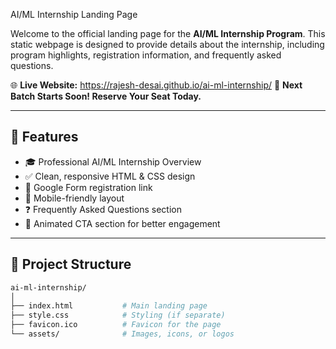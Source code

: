AI/ML Internship Landing Page

Welcome to the official landing page for the **AI/ML Internship Program**. This static webpage is designed to provide details about the internship, including program highlights, registration information, and frequently asked questions.

🌐 **Live Website:** https://rajesh-desai.github.io/ai-ml-internship/
📅 **Next Batch Starts Soon! Reserve Your Seat Today.**

---

## 🚀 Features

- 🎓 Professional AI/ML Internship Overview
- ✅ Clean, responsive HTML & CSS design
- 📄 Google Form registration link
- 📱 Mobile-friendly layout
- ❓ Frequently Asked Questions section
- 🌟 Animated CTA section for better engagement

---

## 📁 Project Structure

```bash
ai-ml-internship/
│
├── index.html           # Main landing page
├── style.css            # Styling (if separate)
├── favicon.ico          # Favicon for the page
└── assets/              # Images, icons, or logos
